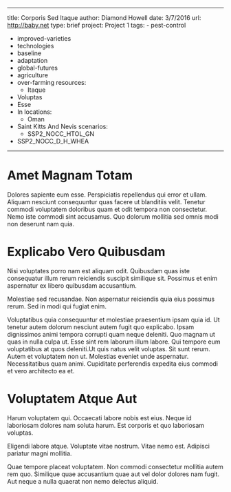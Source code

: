 ---
  title: Corporis Sed Itaque
  author: Diamond Howell
  date: 3/7/2016
  url: http://baby.net
  type: brief
  project: Project 1
  tags:
    - pest-control
  - improved-varieties
  - technologies
  - baseline
  - adaptation
  - global-futures
  - agriculture
  - over-farming
  resources:
    - Itaque
  - Voluptas
  - Esse
  - In
  locations:
    - Oman
  - Saint Kitts And Nevis
  scenarios:
    - SSP2_NOCC_HTOL_GN
  - SSP2_NOCC_D_H_WHEA
  ---
  # Amet Magnam Totam
Dolores sapiente eum esse. Perspiciatis repellendus qui error et ullam. Aliquam nesciunt consequuntur quas facere ut blanditiis velit. Tenetur commodi voluptatem doloribus quam et odit tempora non consectetur. Nemo iste commodi sint accusamus. Quo dolorum mollitia sed omnis modi non deserunt nam quia.

# Explicabo Vero Quibusdam
Nisi voluptates porro nam est aliquam odit. Quibusdam quas iste consequatur illum rerum reiciendis suscipit similique sit. Possimus et enim aspernatur ex libero quibusdam accusantium.
 Molestiae sed recusandae. Non aspernatur reiciendis quia eius possimus rerum. Sed in modi qui fugiat enim.
 Voluptatibus quia consequuntur et molestiae praesentium ipsam quia id. Ut tenetur autem dolorum nesciunt autem fugit quo explicabo. Ipsam dignissimos animi tempora corrupti quam neque deleniti. Quo magnam ut quas in nulla culpa ut. Esse sint rem laborum illum labore. Qui tempore eum voluptatibus at quos deleniti.Ut quis natus velit voluptas. Sit sunt rerum. Autem et voluptatem non ut. Molestias eveniet unde aspernatur. Necessitatibus quam animi. Cupiditate perferendis expedita eius commodi et vero architecto ea et.

# Voluptatem Atque Aut
Harum voluptatem qui. Occaecati labore nobis est eius. Neque id laboriosam dolores nam soluta harum. Est corporis et quo laboriosam voluptas.
 Eligendi labore atque. Voluptate vitae nostrum. Vitae nemo est. Adipisci pariatur magni mollitia.
 Quae tempore placeat voluptatem. Non commodi consectetur mollitia autem rem quo. Similique quae accusantium quae aut vel dolor dolores nam fugit. Aut neque a nulla quaerat non nemo delectus aliquid.
